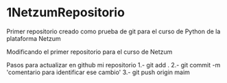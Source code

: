 # 1NetzumRepositorio
Primer repositorio creado como prueba de git para el curso de Python de la plataforma Netzum

Modificando el primer repositorio para el curso de Netzum


Pasos para actualizar en github mi repositorio
1.- git add .
2.- git commit -m 'comentario para identificar ese cambio'
3.- git push origin maim
